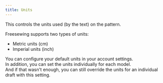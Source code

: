 ```yaml
---
title: Units
---
```


This controls the units used (by the text) on the pattern. 

Freesewing supports two types of units:

 - Metric units (cm)
 - Imperial units (inch)
 
You can configure your default units in your account settings.  
In addition, you can set the units individually for each model.  
And if that wasn't enough, you can still override the units for an individual draft with this setting.
